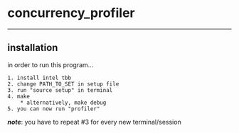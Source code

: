 # concurrency_profiler

___

## installation
in order to run this program...

    1. install intel tbb
    2. change PATH_TO_SET in setup file
    3. run "source setup" in terminal
    4. make
        * alternatively, make debug
    5. you can now run "profiler"


**_note_**: you have to repeat #3 for every new terminal/session
